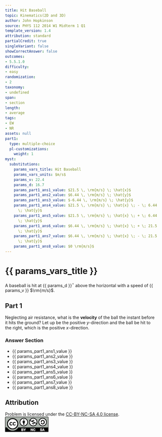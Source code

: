 ```yaml
---
title: Hit Baseball
topic: Kinematics(2D and 3D)
author: John Hopkinson
source: PHYS 112 2014 W1 Midterm 1 Q1
template_version: 1.4
attribution: standard
partialCredit: true
singleVariant: false
showCorrectAnswer: false
outcomes:
- 5.5.1.0
difficulty:
- easy
randomization:
- 2
taxonomy:
- undefined
span:
- section
length:
- average
tags:
- EW
- NR
assets: null
part1:
  type: multiple-choice
  pl-customizations:
    weight: 1
myst:
  substitutions:
    params_vars_title: Hit Baseball
    params_vars_units: $m/s$
    params_v: 22.4
    params_d: 16.7
    params_part1_ans1_value: $21.5 \, \rm{m/s} \; \hat{x}$
    params_part1_ans2_value: $6.44 \, \rm{m/s} \; \hat{y}$
    params_part1_ans3_value: $-6.44 \, \rm{m/s} \; \hat{y}$
    params_part1_ans4_value: $21.5 \, \rm{m/s} \; \hat{x} \; - \; 6.44 \, \rm{m/s}
      \; \hat{y}$
    params_part1_ans5_value: $21.5 \, \rm{m/s} \; \hat{x} \; + \; 6.44 \, \rm{m/s}
      \; \hat{y}$
    params_part1_ans6_value: $6.44 \, \rm{m/s} \; \hat{x} \; + \; 21.5 \, \rm{m/s}
      \; \hat{y}$
    params_part1_ans7_value: $6.44 \, \rm{m/s} \; \hat{x} \; - \; 21.5 \, \rm{m/s}
      \; \hat{y}$
    params_part1_ans8_value: $0 \rm{m/s}$
---
```

# {{ params_vars_title }}
A baseball is hit at {{ params_d }}$^\circ$ above the horizontal with a speed of {{ params_v }} $\rm{m/s}$.

## Part 1

Neglecting air resistance, what is the **velocity** of the ball the instant before it hits the ground? Let up be the positive $y$-direction and the ball be hit to the right, which is the positive $x$-direction.

### Answer Section

- {{ params_part1_ans1_value }}
- {{ params_part1_ans2_value }}
- {{ params_part1_ans3_value }}
- {{ params_part1_ans4_value }}
- {{ params_part1_ans5_value }}
- {{ params_part1_ans6_value }}
- {{ params_part1_ans7_value }}
- {{ params_part1_ans8_value }}

## Attribution

Problem is licensed under the [CC-BY-NC-SA 4.0 license](https://creativecommons.org/licenses/by-nc-sa/4.0/).<br> ![The Creative Commons 4.0 license requiring attribution-BY, non-commercial-NC, and share-alike-SA license.](https://raw.githubusercontent.com/firasm/bits/master/by-nc-sa.png)